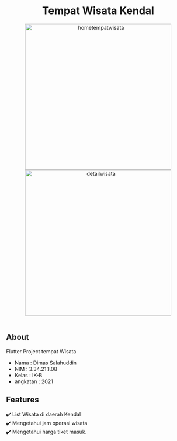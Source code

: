 <h1 align="center">Tempat Wisata Kendal</h1>

<div align="center">
  <a href="https://ibb.co/GstPVwY"><img src="https://i.ibb.co/gvPgD1q/hometempatwisata.png" height="400" alt="hometempatwisata" border="0"></a>
<a href="https://ibb.co/PQtLcsN"><img src="https://i.ibb.co/HdXStLV/detailwisata.png" height="400" alt="detailwisata" border="0"></a>
</div>

<br>

## About ##

Flutter Project tempat Wisata
- Nama : Dimas Salahuddin
- NIM : 3.34.21.1.08
- Kelas : IK-B
- angkatan : 2021




## Features ##

:heavy_check_mark: List Wisata di daerah Kendal\
:heavy_check_mark: Mengetahui jam operasi wisata\
:heavy_check_mark: Mengetahui harga tiket masuk.
